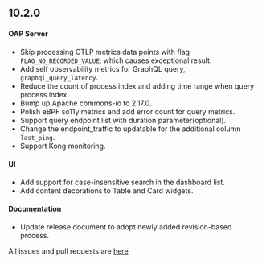 ## 10.2.0

#### OAP Server

* Skip processing OTLP metrics data points with flag `FLAG_NO_RECORDED_VALUE`, which causes exceptional result.
* Add self observability metrics for GraphQL query, `graphql_query_latency`.
* Reduce the count of process index and adding time range when query process index.
* Bump up Apache commons-io to 2.17.0.
* Polish eBPF so11y metrics and add error count for query metrics.
* Support query endpoint list with duration parameter(optional).
* Change the endpoint_traffic to updatable for the additional column `last_ping`.
* Support Kong monitoring.

#### UI

* Add support for case-insensitive search in the dashboard list.
* Add content decorations to Table and Card widgets.

#### Documentation
* Update release document to adopt newly added revision-based process.

All issues and pull requests are [here](https://github.com/apache/skywalking/milestone/224?closed=1)

